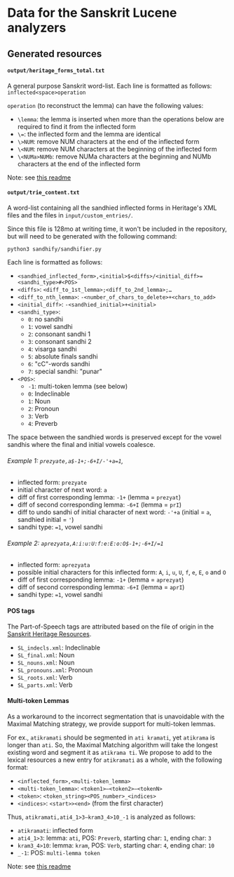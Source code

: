 # Data for the Sanskrit Lucene analyzers

## Generated resources

#### `output/heritage_forms_total.txt`
A general purpose Sanskrit word-list.
Each line is formatted as follows: `inflected<space>operation`

`operation` (to reconstruct the lemma) can have the following values:
  - `\lemma`: the lemma is inserted when more than the operations below are required to find it from the inflected form 
  - `\=`: the inflected form and the lemma are identical
  - `\>NUM`: remove NUM characters at the end of the inflected form
  - `\<NUM`: remove NUM characters at the beginning of the inflected form
  - `\<NUMa>NUMb`: remove NUMa characters at the beginning and NUMb characters at the end of the inflected form

Note: see [this readme](./SH_parse/Readme.md)

#### `output/trie_content.txt`
A word-list containing all the sandhied inflected forms in Heritage's XML files and the files in `input/custom_entries/`.

Since this file is 128mo at writing time, it won't be included in the repository, but will need to be generated with the following command:
```
python3 sandhify/sandhifier.py
```

Each line is formatted as follows:

 * `<sandhied_inflected_form>,<initial>$<diffs>/<initial_diff>=<sandhi_type>#<POS>`
 * `<diffs>`: `<diff_to_1st_lemma>;<diff_to_2nd_lemma>;…`
 * `<diff_to_nth_lemma>`: `-<number_of_chars_to_delete>+<chars_to_add>`
 * `<initial_diff>`: `-<sandhied_initial>+<initial>`
 * `<sandhi_type>`:  
    * `0`: no sandhi
    * `1`: vowel sandhi
    * `2`: consonant sandhi 1
    * `3`: consonant sandhi 2
    * `4`: visarga sandhi
    * `5`: absolute finals sandhi
    * `6`: "cC"-words sandhi
    * `7`: special sandhi: "punar" 
 * `<POS>`:
    * `-1`: multi-token lemma (see below)
    * `0`: Indeclinable
    * `1`: Noun
    * `2`: Pronoun
    * `3`: Verb
    * `4`: Preverb

The space between the sandhied words is preserved except for the vowel sandhis where the final and initial vowels coalesce.

###### Example 1: `prezyate,a$-1+;-6+I/-'+a=1`,

 - inflected form: `prezyate`
 - initial character of next word: `a`
 - diff of first corresponding lemma: `-1+` (lemma = `prezyat`)
 - diff of second corresponding lemma: `-6+I` (lemma = `prI`)
 - diff to undo sandhi of initial character of next word: `-'+a` (initial = `a`, sandhied initial = `'`)
 - sandhi type: `=1`, vowel sandhi 

###### Example 2: `aprezyata,A:i:u:U:f:e:E:o:O$-1+;-6+I/=1`

 - inflected form: `aprezyata`
 - possible initial characters for this inflected form: `A`, `i`, `u`, `U`, `f`, `e`, `E`, `o` and `O`
 - diff of first corresponding lemma: `-1+` (lemma = `aprezyat`)
 - diff of second corresponding lemma: `-6+I` (lemma = `aprI`)
 - sandhi type: `=1`, vowel sandhi

#### POS tags

The Part-of-Speech tags are attributed based on the file of origin in the [Sanskrit Heritage Resources](input/Heritage_XML).

 * `SL_indecls.xml`:    Indeclinable
 * `SL_final.xml`:      Noun
 * `SL_nouns.xml`:      Noun
 * `SL_pronouns.xml`:   Pronoun
 * `SL_roots.xml`:      Verb
 * `SL_parts.xml`:      Verb

#### Multi-token Lemmas

As a workaround to the incorrect segmentation that is unavoidable with the Maximal Matching strategy,
we provide support for multi-token lemmas.

For ex., `atikramati` should be segmented in `ati kramati`, yet `atikrama` is longer than `ati`. 
So, the Maximal Matching algorithm will take the longest existing word and segment it as `atikrama ti`.
We propose to add to the lexical resources a new entry for `atikramati` as a whole, with the following format:

 * `<inflected_form>,<multi-token_lemma>`
 * `<multi-token_lemma>`: `<token1>—<token2>—<tokenN>`
 * `<token>`: `<token_string><POS_number>_<indices>`
 * `<indices>`: `<start>><end>` (from the first character)

Thus, `atikramati,ati4_1>3—kram3_4>10_-1` is analyzed as follows:

 * `atikramati`: inflected form
 * `ati4_1>3`: lemma: `ati`, POS: `Preverb`, starting char: `1`, ending char: `3`
 * `kram3_4>10`: lemma: `kram`, POS: `Verb`, starting char: `4`, ending char: `10`
 * `_-1`: POS: `multi-lemma token`

Note: see [this readme](./sandhify/Readme.md)
